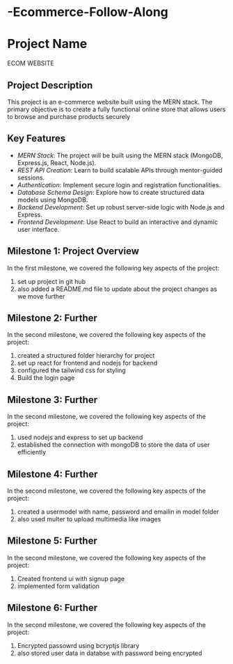 # -Ecommerce-Follow-Along

# Project Name

ECOM WEBSITE

## Project Description

This project is an e-commerce website built using the MERN stack. The primary objective is to create a fully functional online store that allows users to browse and purchase products securely

## Key Features

- *MERN Stack*: The project will be built using the MERN stack (MongoDB, Express.js, React, Node.js).
- *REST API Creation*: Learn to build scalable APIs through mentor-guided sessions.
- *Authentication*: Implement secure login and registration functionalities.
- *Database Schema Design*: Explore how to create structured data models using MongoDB.
- *Backend Development*: Set up robust server-side logic with Node.js and Express.
- *Frontend Development*: Use React to build an interactive and dynamic user interface.

## Milestone 1: Project Overview

In the first milestone, we covered the following key aspects of the project:

1. set up project in git hub
2. also added a README.md file to update about the project changes as we move further

## Milestone 2: Further

In the second milestone, we covered the following key aspects of the project:

1. created a structured folder hierarchy for project
2. set up react for frontend and nodejs for backend 
3. configured the tailwind css for styling 
4. Build the login page

## Milestone 3: Further

In the second milestone, we covered the following key aspects of the project:

1. used nodejs and express to set up backend
2. established the connection with mongoDB to store the data of user efficiently    

## Milestone 4: Further

In the second milestone, we covered the following key aspects of the project:

1. created a usermodel with name, password and emailin in model folder
2. also used multer to upload multimedia like images

## Milestone 5: Further

In the second milestone, we covered the following key aspects of the project:

1. Created frontend ui with signup page
2. implemented form validation

## Milestone 6: Further

In the second milestone, we covered the following key aspects of the project:

1. Encrypted passowrd using bcryptjs library
2. also stored user data in databse with password being encrypted